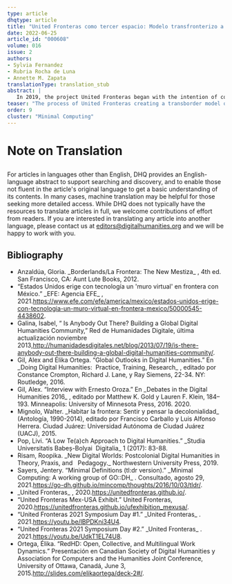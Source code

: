 ```yaml
---
type: article
dhqtype: article
title: "United Fronteras como tercer espacio: Modelo transfronterizo a través de las humanidades digitales poscoloniales y la computación mínima"
date: 2022-06-25
article_id: "000608"
volume: 016
issue: 2
authors:
- Sylvia Fernandez
- Rubria Rocha de Luna
- Annette M. Zapata
translationType: translation_stub
abstract: |
   In 2019, the project United Fronteras began with the intention of countering the official or hegemonic representation of the Mexico-United States border in the digital cultural record and to inspire the questioning and critical development of materials or projects that utilize digital technologies to represent the border from various perspectives. This article touches on the process of how UF creates a transborder model of work between academics from various humanities disciplines and members of the community outside of academia to make use of postcolonial digital humanities and  minimal computing practices and methodologies to generate a third digital space that demonstrates the multiplicity of (hi)stories from the border and to document the public memory of the materials and projects in this region. Additionally, the article suggests the use of minimal computing as a fundamental part of independent and autonomous projects that dedicate themselves to resist the structures of power and physical and digital vigilance in border regions because of its ability to provide autonomy, independence, accessibility, functionality, security, neutrality and material stability across borders.
teaser: "The process of United Fronteras creating a transborder model of work between academics from various humanities disciplines and members of the community outside of academia."
order: 9
cluster: "Minimal Computing"
---
```


# Note on Translation



## 

For articles in languages other than English, DHQ provides an English-language abstract to support searching and discovery, and to enable those not fluent in the article's original language to get a basic understanding of its contents. In many cases, machine translation may be helpful for those seeking more detailed access. While DHQ does not typically have the resources to translate articles in full, we welcome contributions of effort from readers. If you are interested in translating any article into another language, please contact us at editors@digitalhumanities.org and we will be happy to work with you.

## Bibliography

<ul>
<li id="anzaldua2012">Anzaldúa, Gloria. _Borderlands/La Frontera: The New Mestiza_ , 4th ed. San Francisco, CA: Aunt Lute Books, 2012.
</li>
<li id="agenciaefe2021"> “Estados Unidos erige con tecnología un 'muro virtual' en frontera con México.”  _EFE: Agencia EFE_ , 2021.<a href="https://www.efe.com/efe/america/mexico/estados-unidos-erige-con-tecnologia-un-muro-virtual-en-frontera-mexico/50000545-4438602">https://www.efe.com/efe/america/mexico/estados-unidos-erige-con-tecnologia-un-muro-virtual-en-frontera-mexico/50000545-4438602</a>.
</li>
<li id="galina2013">Galina, Isabel, “ Is Anybody Out There? Building a Global Digital Humanities Community,” Red de Humanidades Digitale, última actualización noviembre 2013,<a href="http://humanidadesdigitales.net/blog/2013/07/19/is-there-anybody-out-there-building-a-global-digital-humanities-community/">http://humanidadesdigitales.net/blog/2013/07/19/is-there-anybody-out-there-building-a-global-digital-humanities-community/</a>.
</li>
<li id="gil_ortega2016">Gil, Alex and Élika Ortega. “Global Outlooks in Digital Humanities.” En _Doing Digital Humanities:  Practice, Training, Research_ , editado por Constance Crompton, Richard J. Lane, y Ray Siemens, 22-34. NY: Routledge, 2016.
</li>
<li id="gil2016">Gil, Alex. “Interview with Ernesto Oroza.” En _Debates in the Digital Humanities 2016_ , editado por Matthew K. Gold y Lauren F. Klein, 184–193. Minneapolis: University of Minnesota Press, 2016. 2020.
</li>
<li id="mignolo2015">Mignolo, Walter. _Habitar la frontera: Sentir y pensar la decolonialidad_ (Antología, 1990-2014), editado por Francisco Carballo y Luis Alfonso Herrera. Ciudad Juárez: Universidad Autónoma de Ciudad Juárez (UACJ), 2015.
</li>
<li id="pop2017">Pop, Livi. “A Low Te(a)ch Approach to Digital Humanities.”  _Studia Universitatis Babeș-Bolyai  Digitalia_ 1 (2017): 83-88.
</li>
<li id="risam2019">Risam, Roopika. _New Digital Worlds: Postcolonial Digital Humanities in Theory, Praxis, and   Pedagogy._ Northwestern University Press, 2019.
</li>
<li id="sayers2016">Sayers, Jentery. “Minimal Definitions (tl:dr version).”  _Minimal Computing: A working group of GO::DH_ . Consultado, agosto 29, 2021.<a href="https://go-dh.github.io/mincomp/thoughts/2016/10/03/tldr/">https://go-dh.github.io/mincomp/thoughts/2016/10/03/tldr/</a>.
</li>
<li id="unitedfronteras2020"> _United Fronteras_ , 2020.<a href="https://unitedfronteras.github.io/">https://unitedfronteras.github.io/</a>.
</li>
<li id="ufexhibit2020"> “United Fronteras Mex-USA Exhibit.” United Fronteras, 2020.<a href="https://unitedfronteras.github.io/ufexhibition_mexusa/">https://unitedfronteras.github.io/ufexhibition_mexusa/</a>.
</li>
<li id="ufgrabaciones2021a"> “United Fronteras 2021 Symposium Day #1.”  _United Fronteras_ . 2021.<a href="https://youtu.be/lBPDKni34U4">https://youtu.be/lBPDKni34U4</a>.
</li>
<li id="ufgrabaciones2021b"> “United Fronteras 2021 Symposium Day #2.”  _United Fronteras_ . 2021.<a href="https://youtu.be/UdkT1EL74U8">https://youtu.be/UdkT1EL74U8</a>.
</li>
<li id="ortega2015">Ortega, Élika. “RedHD: Open, Collective, and Multilingual Work Dynamics.” Presentación en Canadian Society of Digital Humanities y Association for Computers and the Humanities Joint Conference, University of Ottawa, Canadá, June 3, 2015.<a href="http://slides.com/elikaortega/deck-2#/">http://slides.com/elikaortega/deck-2#/</a>.
</li>

</ul>
